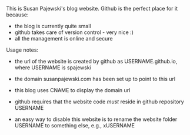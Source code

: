 This is Susan Pajewski's blog website. Github is the perfect place for it because:
- the blog is currently quite small
- github takes care of version control - very nice :)
- all the management is online and secure

Usage notes:
- the url of the website is created by github as USERNAME.github.io, where USERNAME is spajewski
- the domain susanpajewski.com has been set up to point to this url
- this blog uses CNAME to display the domain url

- github requires that the website code *must* reside in github repository USERNAME
- an easy way to disable this website is to rename the website folder USERNAME to something else, e.g., xUSERNAME

